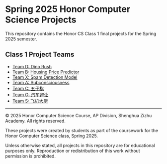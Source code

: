 #  Spring 2025 Honor Computer Science Projects

This repository contains the Honor CS Class 1 final projects for the Spring 2025 semester.

## Class 1 Project Teams

- [Team D: Dino Rush](./Dinorush_D/)
- [Team B: Housing Price Predictor](./HousingPricePrediction_B/)
- [Team X: Spam Detection Model](./Spam_Detection_X/)
- [Team A: Subconsciousness](./class1/Subconsciousness_A/)
- [Team C: 五子棋](./五子棋_S/)
- [Team O: 汽车避让](./汽车避让_O/)
- [Team S: 飞机大厨](./飞机大厨_S/)

---
© 2025 Honor Computer Science Course, AP Division, Shenghua Zizhu Academy. All rights reserved. 

These projects were created by students as part of the coursework for the Honor Computer Science class, Spring 2025. 

Unless otherwise stated, all projects in this repository are for educational purposes only. Reproduction or redistribution of this work without permission is prohibited.
